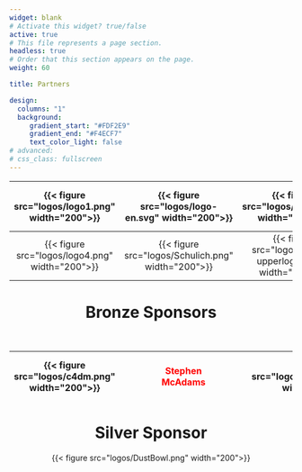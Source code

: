 ```yaml
---
widget: blank
# Activate this widget? true/false
active: true
# This file represents a page section.
headless: true
# Order that this section appears on the page.
weight: 60

title: Partners

design:
  columns: "1"
  background: 
     gradient_start: "#FDF2E9"
     gradient_end: "#F4ECF7"
     text_color_light: false
# advanced:
# css_class: fullscreen
---
```

<div align="center">
  
| {{< figure src="logos/logo1.png" width="200">}} | {{< figure src="logos/logo-en.svg" width="200">}} | {{< figure src="logos/logo5.png" width="200">}} | {{< figure src="logos/qmul.png" width="200">}} | {{< figure src="logos/logo3b.png" width="200" height="80">}} |
| :---: | :---: | :---: | :---: | :---: |
| {{< figure src="logos/logo4.png" width="200">}} | {{< figure src="logos/Schulich.png" width="200">}} | {{< figure src="logos/seikilo-upperlogo2.png" width="200">}} | {{< figure src="logos/Gerovassiliou.png" width="200">}} | {{< figure src="logos/thesstour2.png" height="100">}} | 


# Bronze Sponsors

<br>

| {{< figure src="logos/c4dm.png" width="200">}} | <div style="width:50px"></div> | <div style="color:red">Stephen McAdams</div> | <div style="width:50px"></div> | {{< figure src="logos/logo_makios.png" width="200">}} | <div style="width:50px"></div> | {{< figure src="logos/logo3b.png" width="200" height="auto">}} |
| :---: | :---: | :---: | :---: | :---: | :---: | :---: |


# Silver Sponsor

{{< figure src="logos/DustBowl.png" width="200">}}
<br/>
  
</div>
